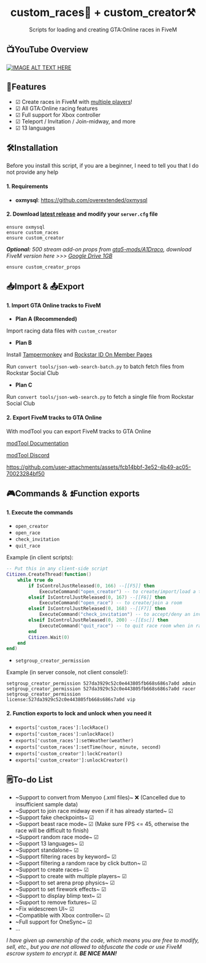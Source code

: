 <h1 align="center">
custom_races🏁 + custom_creator⚒️
</h1>
<p align="center">
Scripts for loading and creating GTA:Online races in FiveM
</p>

## 📺YouTube Overview
[![IMAGE ALT TEXT HERE](https://i.ytimg.com/vi/wBwX8a3b1YY/maxresdefault.jpg)](https://www.youtube.com/watch?v=wBwX8a3b1YY)

## 🤖Features
- ☑ Create races in FiveM with [multiple players](https://www.youtube.com/watch?v=rYjyW5i3Z4c)!
- ☑ All GTA:Online racing features
- ☑ Full support for Xbox controller
- ☑ Teleport / Invitation / Join-midway, and more
- ☑ 13 languages

## 🛠️Installation
Before you install this script, if you are a beginner, I need to tell you that I do not provide any help

#### 1. Requirements
- **oxmysql**: https://github.com/overextended/oxmysql

#### 2. Download [latest release](https://github.com/taoletsgo/custom_races/releases) and modify your `server.cfg` file
```
ensure oxmysql
ensure custom_races
ensure custom_creator
```

_**Optional:** 500 stream add-on props from [gta5-mods/A1Draco](https://www.gta5-mods.com/tools/increased-props-add-on), download FiveM version here >>> [Google Drive 1GB](https://drive.google.com/file/d/1bEcgqjccRhoXV0uHHX2lJZfKZuktmxha/view?usp=sharing)_

```
ensure custom_creator_props
```

## 📥Import & 📤Export

#### 1. Import GTA Online tracks to FiveM
- **Plan A (Recommended)**

Import racing data files with `custom_creator`

- **Plan B**

Install [Tampermonkey](https://www.tampermonkey.net/) and [Rockstar ID On Member Pages](https://github.com/taoletsgo/custom_races/raw/refs/heads/dev/convert%20tools/Rockstar%20ID%20On%20Member%20Pages-0.1.user.js)

Run `convert tools/json-web-search-batch.py` to batch fetch files from Rockstar Social Club

- **Plan C**

Run `convert tools/json-web-search.py` to fetch a single file from Rockstar Social Club

#### 2. Export FiveM tracks to GTA Online
With modTool you can export FiveM tracks to GTA Online

[modTool Documentation](https://oleg52.github.io/ModToolDocs/)

[modTool Discord](https://discord.gg/q9MyqMHdVf)

https://github.com/user-attachments/assets/fcb14bbf-3e52-4b49-ac05-70023284bf50

## 🎮Commands & ⏫Function exports

#### 1. Execute the commands
- `open_creator`
- `open_race`
- `check_invitation`
- `quit_race`

Example (in client scripts):
```lua
-- Put this in any client-side script
Citizen.CreateThread(function()
	while true do
		if IsControlJustReleased(0, 166) --[[F5]] then
			ExecuteCommand("open_creator") -- to create/import/load a track
		elseif IsControlJustReleased(0, 167) --[[F6]] then
			ExecuteCommand("open_race") -- to create/join a room
		elseif IsControlJustReleased(0, 168) --[[F7]] then
			ExecuteCommand("check_invitation") -- to accept/deny an invitation
		elseif IsControlJustReleased(0, 200) --[[Esc]] then
			ExecuteCommand("quit_race") -- to quit race room when in racing or spectating
		end
		Citizen.Wait(0)
	end
end)
```

- `setgroup_creator_permission`

Example (in server console, not client console!):
```
setgroup_creator_permission 527da3929c52c0e443805fb668s686s7a0d admin
setgroup_creator_permission 527da3929c52c0e443805fb668s686s7a0d racer
setgroup_creator_permission license:527da3929c52c0e443805fb668s686s7a0d vip
```

#### 2. Function exports to lock and unlock when you need it
- `exports['custom_races']:lockRace()`
- `exports['custom_races']:unlockRace()`
- `exports['custom_races']:setWeather(weather)`
- `exports['custom_races']:setTime(hour, minute, second)`
- `exports['custom_creator']:lockCreator()`
- `exports['custom_creator']:unlockCreator()`

## 🗒️To-do List
- ~Support to convert from Menyoo (.xml files)~ ❌ (Cancelled due to insufficient sample data)
- ~Support to join race midway even if it has already started~ ☑
- ~Support fake checkpoints~ ☑
- ~Support beast race mode~ ☑ (Make sure FPS <= 45, otherwise the race will be difficult to finish)
- ~Support random race mode~ ☑
- ~Support 13 languages~ ☑
- ~Support standalone~ ☑
- ~Support filtering races by keyword~ ☑
- ~Support filtering a random race by click button~ ☑
- ~Support to create races~ ☑
- ~Support to create with multiple players~ ☑
- ~Support to set arena prop physics~ ☑
- ~Support to set firework effects~ ☑
- ~Support to display blimp text~ ☑
- ~Support to remove fixtures~ ☑
- ~Fix widescreen UI~ ☑
- ~Compatible with Xbox controller~ ☑
- ~Full support for OneSync~ ☑
- ...

*I have given up ownership of the code, which means you are free to modify, sell, etc., but you are not allowed to obfuscate the code or use FiveM escrow system to encrypt it. **BE NICE MAN!***
